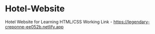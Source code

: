 # Hotel-Website
Hotel Website for Learning HTML/CSS
Working Link - https://legendary-creponne-ee052b.netlify.app
